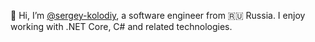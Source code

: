 👋 Hi, I’m [@sergey-kolodiy](https://github.com/sergey-kolodiy), a software engineer from 🇷🇺 Russia. I enjoy working with .NET Core, C# and related technologies.
